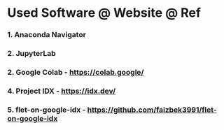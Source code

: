 # Used Software @ Website @ Ref

### 1. Anaconda Navigator
### 2. JupyterLab
### 2. Google Colab - https://colab.google/
### 4. Project IDX - https://idx.dev/
### 5. flet-on-google-idx - https://github.com/faizbek3991/flet-on-google-idx
